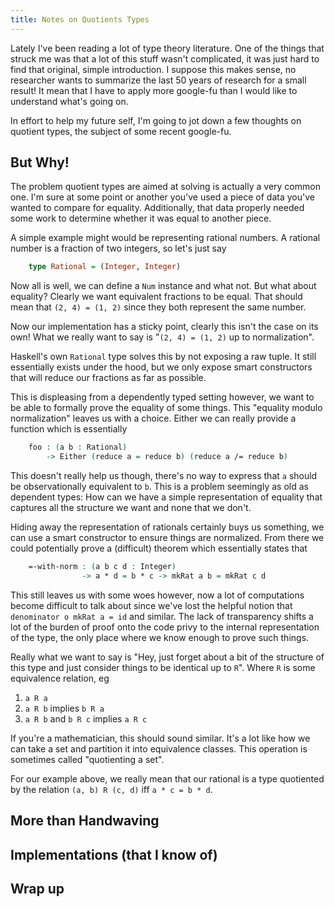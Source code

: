 ```yaml
---
title: Notes on Quotients Types
---
```


Lately I've been reading a lot of type theory literature. One of the
things that struck me was that a lot of this stuff wasn't complicated,
it was just hard to find that original, simple introduction. I suppose
this makes sense, no researcher wants to summarize the last 50 years
of research for a small result! It mean that I have to apply more
google-fu than I would like to understand what's going on.

In effort to help my future self, I'm going to jot down a few thoughts
on quotient types, the subject of some recent google-fu.

## But Why!

The problem quotient types are aimed at solving is actually a very
common one. I'm sure at some point or another you've used a piece of
data you've wanted to compare for equality. Additionally, that data
properly needed some work to determine whether it was equal to
another piece.

A simple example might would be representing rational numbers. A
rational number is a fraction of two integers, so let's just say

``` haskell
    type Rational = (Integer, Integer)
```

Now all is well, we can define a `Num` instance and what not. But what
about equality? Clearly we want equivalent fractions to be equal. That
should mean that `(2, 4) = (1, 2)` since they both represent the same
number.

Now our implementation has a sticky point, clearly this isn't the case
on its own! What we really want to say is "`(2, 4) = (1, 2)` up to
normalization".

Haskell's own `Rational` type solves this by not exposing a raw
tuple. It still essentially exists under the hood, but we only expose
smart constructors that will reduce our fractions as far as possible.

This is displeasing from a dependently typed setting however, we want
to be able to formally prove the equality of some things. This
"equality modulo normalization" leaves us with a choice. Either we can
really provide a function which is essentially

``` agda
    foo : (a b : Rational)
        -> Either (reduce a = reduce b) (reduce a /= reduce b)
```

This doesn't really help us though, there's no way to express that `a`
should be observationally equivalent to `b`. This is a problem
seemingly as old as dependent types: How can we have a simple
representation of equality that captures all the structure we want and
none that we don't.

Hiding away the representation of rationals certainly buys us
something, we can use a smart constructor to ensure things are
normalized. From there we could potentially prove a (difficult)
theorem which essentially states that

``` agda
    =-with-norm : (a b c d : Integer)
                -> a * d = b * c -> mkRat a b = mkRat c d
```

This still leaves us with some woes however, now a lot of computations
become difficult to talk about since we've lost the helpful notion
that `denominator o mkRat a = id` and similar. The lack of
transparency shifts a lot of the burden of proof onto the code privy
to the internal representation of the type, the only place where we
know enough to prove such things.

Really what we want to say is "Hey, just forget about a bit of the
structure of this type and just consider things to be identical up to
`R`". Where `R` is some equivalence relation, eg

  1. `a R a`
  2. `a R b` implies `b R a`
  3. `a R b` and `b R c` implies `a R c`

If you're a mathematician, this should sound similar. It's a lot like
how we can take a set and partition it into equivalence classes. This
operation is sometimes called "quotienting a set".

For our example above, we really mean that our rational is a type
quotiented by the relation `(a, b) R (c, d)` iff `a * c = b * d`.

## More than Handwaving

## Implementations (that I know of)

## Wrap up

